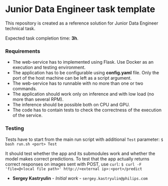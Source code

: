 # Junior Data Engineer task template

This repository is created as a reference solution for Junior Data Engineer technical task.

Expected task completion time: **3h**.


### Requirements
 
* The web-service has to implemented using Flask. Use Docker as an execution and testing environment.
* The application has to be configurable using **config.yaml** file. Only the port of the host machine can be left as a script argument.
* The web-service has to runnable with no more than one or two commands.
* The application should work only on inference and with low load (no more than several RPM). 
* The inference should be possible both on CPU and GPU. 
* The code has to contain tests to check the correctness of the execution of the service.

### Testing

Tests have to start from the main run script with additional `Test` parameter: 
`$ bash run.sh <port> Test`

It should test whether the app and its submodules work and whether the model makes correct predictions. 
To test that the app actually returns correct responses on images sent with POST, use `curl`: 
`$ curl -F 'file=@<local file path>' http://<external ip>:<port>/predict`

* **Sergey Kastryulin** - _Initial work_ - `sergey.kastryulin@philips.com` 